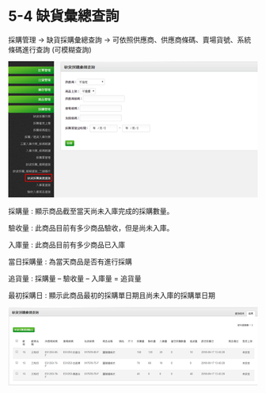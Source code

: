 # 5-4 缺貨彙總查詢

採購管理 → 缺貨採購彙總查詢 → 可依照供應商、供應商條碼、賣場貨號、系統條碼進行查詢 \(可模糊查詢\)

![](../.gitbook/assets/image%20%28125%29.png)

採購量 : 顯示商品截至當天尚未入庫完成的採購數量。

驗收量 : 此商品目前有多少商品驗收，但是尚未入庫。

入庫量 : 此商品目前有多少商品已入庫

當日採購量 : 為當天商品是否有進行採購

追貨量 : 採購量 – 驗收量 – 入庫量 = 追貨量

最初採購日 : 顯示此商品最初的採購單日期且尚未入庫的採購單日期

![](../.gitbook/assets/image%20%28108%29.png)

